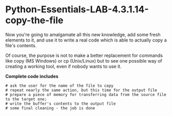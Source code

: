 # Python-Essentials-LAB-4.3.1.14-copy-the-file
Now you're going to amalgamate all this new knowledge, add some fresh elements to it, and use it to write a real code which is able to actually copy a file's contents.

Of course, the purpose is not to make a better replacement for commands like copy (MS Windows) or cp (Unix/Linux) but to see one possible way of creating a working tool, even if nobody wants to use it.

**Complete code includes**

```
# ask the user for the name of the file to copy
# repeat nearly the same action, but this time for the output file
# prepare a piece of memory for transferring data from the source file to the target one;
# write the buffer's contents to the output file 
# some final cleaning - the job is done
```
